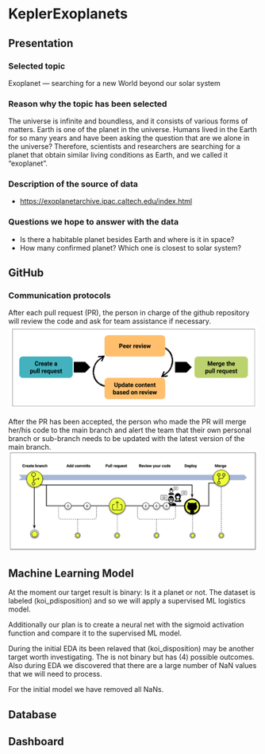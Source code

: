 # KeplerExoplanets

## Presentation

### Selected topic
Exoplanet — searching for a new World beyond our solar system

### Reason why the topic has been selected
The universe is infinite and boundless, and it consists of various forms of matters. Earth is one of the planet in the universe. Humans lived in the Earth for so many years and have been asking the question that are we alone in the universe? Therefore, scientists and researchers are searching for a planet that obtain similar living conditions as Earth, and we called it “exoplanet”.

### Description of the source of data
* https://exoplanetarchive.ipac.caltech.edu/index.html

### Questions we hope to answer with the data
* Is there a habitable planet besides Earth and where is it in space?
* How many confirmed planet? Which one is closest to solar system? 

## GitHub
### Communication protocols
After each pull request (PR), the person in charge of the github repository will review the code and ask for team assistance if necessary.
![review_process.png)](images/github/review_process.png)

After the PR has been accepted, the person who made the PR will merge her/his code to the main branch and alert the team that their own personal branch or sub-branch needs to be updated with the latest version of the main branch.
![github_merge.png)](images/github/github_merge.png)


## Machine Learning Model
At the moment our target result is binary: Is it a planet or not. 
The dataset is labeled (koi_pdisposition) and so we will apply a supervised ML logistics model.<br>

Additionally our plan is to create a neural net with the sigmoid activation function and compare it to the supervised ML model.

During the initial EDA its been relaved that (koi_disposition) may be another target worth investigating. The is not binary but has (4) possible outcomes.<br>
Also during EDA we discovered that there are a large number of NaN values that we will need to process.

For the initial model we have removed all NaNs.

## Database

## Dashboard
